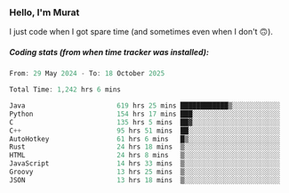 ### Hello, I'm Murat

I just code when I got spare time (and sometimes even when I don't 🙃).

##### Coding stats (from when time tracker was installed):
<!--START_SECTION:wakatime-->

```cpp
From: 29 May 2024 - To: 18 October 2025

Total Time: 1,242 hrs 6 mins

Java                       619 hrs 25 mins ████████████▒░░░░░░░░░░░░   49.59 %
Python                     154 hrs 17 mins ███░░░░░░░░░░░░░░░░░░░░░░   12.35 %
C                          135 hrs 5 mins  ██▓░░░░░░░░░░░░░░░░░░░░░░   10.81 %
C++                        95 hrs 51 mins  ██░░░░░░░░░░░░░░░░░░░░░░░   07.67 %
AutoHotkey                 61 hrs 6 mins   █▒░░░░░░░░░░░░░░░░░░░░░░░   04.89 %
Rust                       24 hrs 18 mins  ▒░░░░░░░░░░░░░░░░░░░░░░░░   01.95 %
HTML                       24 hrs 8 mins   ▒░░░░░░░░░░░░░░░░░░░░░░░░   01.93 %
JavaScript                 14 hrs 33 mins  ▒░░░░░░░░░░░░░░░░░░░░░░░░   01.17 %
Groovy                     13 hrs 25 mins  ▒░░░░░░░░░░░░░░░░░░░░░░░░   01.07 %
JSON                       13 hrs 18 mins  ▒░░░░░░░░░░░░░░░░░░░░░░░░   01.06 %
```

<!--END_SECTION:wakatime-->
